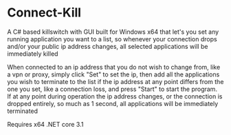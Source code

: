 # Connect-Kill
A C# based killswitch with GUI built for Windows x64 that let's you set any running application you want to a list, so whenever your connection drops and/or your public ip address changes, all selected applications will be immediately killed


When connected to an ip address that you do not wish to change from, like a vpn or proxy, simply click "Set" to set the ip, then add all the applications you wish to terminate to the list if the ip address at any point differs from the one you set, like a connection loss, and press "Start" to start the program. <br>
If at any point during operation the ip address changes, or the connection is dropped entirely, so much as 1 second, all applications will be immediately terminated

Requires x64 .NET core 3.1
